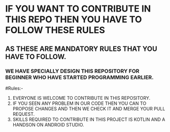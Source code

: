 # IF YOU WANT TO CONTRIBUTE IN THIS REPO THEN YOU HAVE TO FOLLOW THESE RULES                                             #
## AS THESE ARE MANDATORY RULES THAT YOU HAVE TO FOLLOW.
### WE HAVE SPECIALLY DESIGN THIS REPOSITORY FOR BEGINNER WHO HAVE STARTED PROGRAMMING EARLIER.

#Rules:-
1. EVERYONE IS WELCOME TO CONTRIBUTE IN THIS REPOSITORY.
2. IF YOU SEEN ANY PROBLEM IN OUR CODE THEN YOU CAN TO PROPOSE CHANGES AND THEN WE CHECK IT AND MERGE YOUR PULL REQUEST.
3. SKILLS REQUIRED TO CONTRIBUTE IN THIS PROJECT IS KOTLIN AND A HANDSON ON ANDROID STUDIO.
